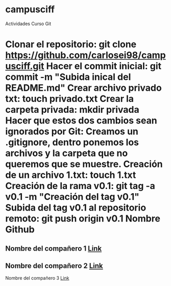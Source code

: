 # campusciff
Actividades Curso Git

Clonar el repositorio: git clone https://github.com/carlosei98/campusciff.git
Hacer el commit inicial: git commit -m "Subida inical del README.md"
Crear archivo privado txt: touch privado.txt
Crear la carpeta privada: mkdir privada
Hacer que estos dos cambios sean ignorados por Git: Creamos un .gitignore, dentro ponemos los archivos y la carpeta que no queremos que se muestre.
Creación de un archivo 1.txt: touch 1.txt
Creación de la rama v0.1: git tag -a v0.1 -m "Creación del tag v0.1"
Subida del tag v0.1 al repositorio remoto: git push origin v0.1
  Nombre                  Github
  ======================================================
  Nombre del compañero 1  [Link](https://www.google.com)
  ------------------------------------------------------
  Nombre del compañero 2  [Link](https://www.google.com)
  ------------------------------------------------------
  Nombre del compañero 3  [Link](https://www.google.com)
